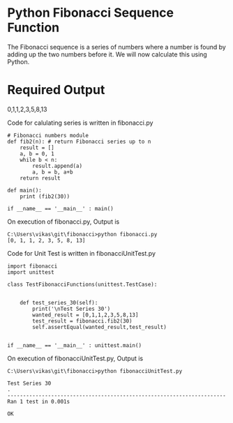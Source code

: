 # Python Fibonacci Sequence Function

The Fibonacci sequence is a series of numbers where a number is found by adding up the two numbers before it.
We will now calculate this using Python.

# Required Output
0,1,1,2,3,5,8,13

Code for calulating series is written in fibonacci.py

```
# Fibonacci numbers module
def fib2(n): # return Fibonacci series up to n
    result = []
    a, b = 0, 1
    while b < n:
        result.append(a)
        a, b = b, a+b
    return result

def main():
    print (fib2(30))

if __name__ == '__main__' : main()
```

On execution of fibonacci.py, Output is 
```
C:\Users\vikas\git\fibonacci>python fibonacci.py
[0, 1, 1, 2, 3, 5, 8, 13]
```

Code for Unit Test is written in fibonacciUnitTest.py
```
import fibonacci
import unittest

class TestFibonacciFunctions(unittest.TestCase):


    def test_series_30(self):
        print('\nTest Series 30')
        wanted_result = [0,1,1,2,3,5,8,13]
        test_result = fibonacci.fib2(30)
        self.assertEqual(wanted_result,test_result)
        

if __name__ == '__main__' : unittest.main()
```
On execution of fibonacciUnitTest.py, Output is
```
C:\Users\vikas\git\fibonacci>python fibonacciUnitTest.py

Test Series 30
.
----------------------------------------------------------------------
Ran 1 test in 0.001s

OK
```
